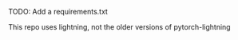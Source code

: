TODO: Add a requirements.txt

This repo uses lightning, not the older versions of pytorch-lightning
